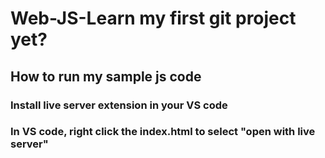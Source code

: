 # Web-JS-Learn my first git project yet?
## How to run my sample js code
### Install live server extension in your VS code
### In VS code, right click the index.html to select "open with live server"
